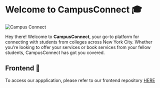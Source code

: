 # Welcome to **CampusConnect** 🎓

![Campus Connect](https://cdn.discordapp.com/attachments/791636167304151071/1164874007787601950/Screenshot_2023-10-20_133035.png?ex=6544cc75&is=65325775&hm=b2d1743b5f11512014add09a0b957200111d9d50598b6837bca560667496b541&)

Hey there! Welcome to **CampusConnect**, your go-to platform for connecting with students from colleges across New York City. Whether you're looking to offer your services or book services from your fellow students, CampusConnect has got you covered.

## Frontend 🚪

To access our appplication, please refer to our frontend repository [HERE](https://github.com/walter0916/Campus-Connect-front-end)